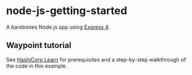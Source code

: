 # node-js-getting-started

A barebones Node.js app using [Express 4](http://expressjs.com/).

## Waypoint tutorial

See [HashiCorp Learn](https://learn.hashicorp.com/tutorials/waypoint/azure-container-instance) for prerequisites and a step-by-step walkthrough of the code in this example.
